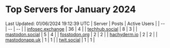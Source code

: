 # Top Servers for January 2024
Last Updated: 01/06/2024 19:12:39 UTC
| Server | Posts | Active Users |
| -- | -- | -- |
| [infosec.exchange](https://infosec.exchange/tags/PowerShell) | 36 | 4 |
| [techhub.social](https://techhub.social/tags/PowerShell) | 8 | 3 |
| [mastodon.social](https://mastodon.social/tags/PowerShell) | 5 | 4 |
| [fosstodon.org](https://fosstodon.org/tags/PowerShell) | 2 | 2 |
| [hachyderm.io](https://hachyderm.io/tags/PowerShell) | 2 | 2 |
| [mastodonapp.uk](https://mastodonapp.uk/tags/PowerShell) | 1 | 1 |
| [twit.social](https://twit.social/tags/PowerShell) | 1 | 1 |
